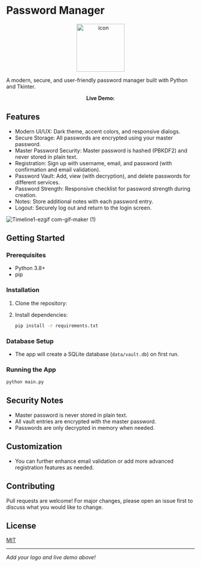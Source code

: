 # Password Manager

<!-- LOGO PLACEHOLDER -->
<p align="center">
  <img src="https://github.com/user-attachments/assets/a8bcccaa-3241-4cc6-9653-1470c7a43a17" alt="icon" width="128"/>
</p>

A modern, secure, and user-friendly password manager built with Python and Tkinter.

<!-- LIVE DEMO PLACEHOLDER -->
<p align="center">
  <b>Live Demo:</b> <!-- Add your live demo link or GIF here -->
</p>

## Features

- Modern UI/UX: Dark theme, accent colors, and responsive dialogs.
- Secure Storage: All passwords are encrypted using your master password.
- Master Password Security: Master password is hashed (PBKDF2) and never stored in plain text.
- Registration: Sign up with username, email, and password (with confirmation and email validation).
- Password Vault: Add, view (with decryption), and delete passwords for different services.
- Password Strength: Responsive checklist for password strength during creation.
- Notes: Store additional notes with each password entry.
- Logout: Securely log out and return to the login screen.

![Timeline1-ezgif com-gif-maker (1)](https://github.com/user-attachments/assets/7a7788f3-7275-4800-a2c8-efd7e1070bc2)

## Getting Started

### Prerequisites

- Python 3.8+
- pip

### Installation

1. Clone the repository:

2. Install dependencies:
   ```sh
   pip install -r requirements.txt
   ```

### Database Setup

- The app will create a SQLite database (`data/vault.db`) on first run.

### Running the App

```sh
python main.py
```

## Security Notes

- Master password is never stored in plain text.
- All vault entries are encrypted with the master password.
- Passwords are only decrypted in memory when needed.

## Customization

- You can further enhance email validation or add more advanced registration features as needed.

## Contributing

Pull requests are welcome! For major changes, please open an issue first to discuss what you would like to change.

## License

[MIT](LICENSE)

---

_Add your logo and live demo above!_
